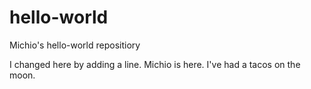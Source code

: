 # hello-world
Michio's hello-world repositiory

I changed here by adding a line. 
Michio is here.
I've had a tacos on the moon.
